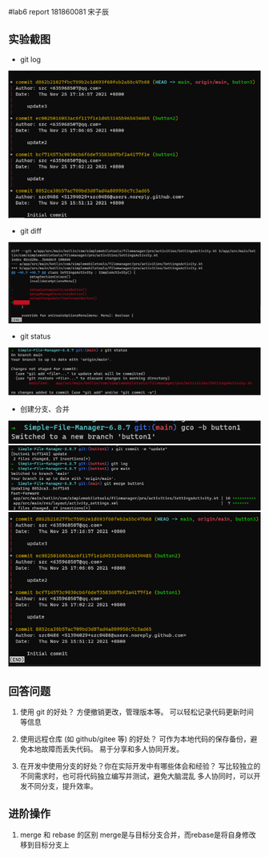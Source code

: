 #lab6 report
181860081 宋子辰
## 实验截图
* git log

![img.png](ref/img.png)
* git diff

![img.png](ref/img2.png)
* git status

![img.png](ref/img3.png)
* 创建分支、合并

![img.png](ref/img6.png)
![img.png](ref/img4.png)
![img.png](ref/img5.png)

## 回答问题
1. 使用 git 的好处？
方便撤销更改，管理版本等。
可以轻松记录代码更新时间等信息

2. 使用远程仓库 (如 github/gitee 等) 的好处？
可作为本地代码的保存备份，避免本地故障而丢失代码。
易于分享和多人协同开发。

3. 在开发中使用分支的好处？你在实际开发中有哪些体会和经验？
写比较独立的不同需求时，也可将代码独立编写并测试，避免大脑混乱
多人协同时，可以开发不同分支，提升效率。

## 进阶操作
1. merge 和 rebase 的区别
merge是与目标分支合并，而rebase是将自身修改移到目标分支上



